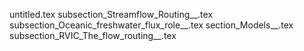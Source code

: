 untitled.tex
subsection_Streamflow_Routing__.tex
subsection_Oceanic_freshwater_flux_role__.tex
section_Models__.tex
subsection_RVIC_The_flow_routing__.tex